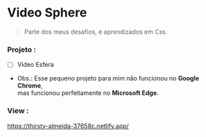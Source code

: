 # Video Sphere
> Parte dos meus desafios, e aprendizados em Css. 

### Projeto :

 - [ ] Video Esfera 
- Obs.:  Esse pequeno projeto para mim não funcionou no **Google Chrome**, <br/> mas funcionou perfeitamente no **Microsoft Edge**.
### View :
https://thirsty-almeida-37658c.netlify.app/ 


 
